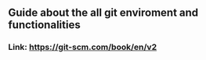 ## Guide about the all git enviroment and functionalities

### Link: https://git-scm.com/book/en/v2
